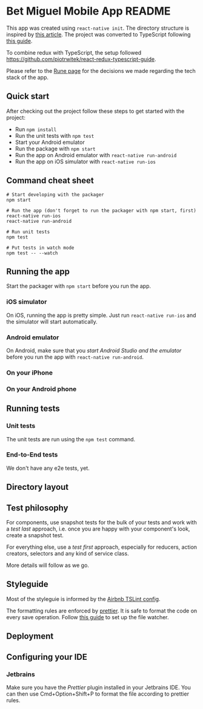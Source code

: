 # Bet Miguel Mobile App README
This app was created using `react-native init`.
The directory structure is inspired by
[this article](https://medium.com/the-react-native-log/organizing-a-react-native-project-9514dfadaa0).
The project was converted to TypeScript following [this guide](https://github.com/Microsoft/TypeScript-React-Native-Starter).

To combine redux with TypeScript, the setup followed https://github.com/piotrwitek/react-redux-typescript-guide.

Please refer to the [Rune page](https://rune.mimacom.com/display/CWSSM/Technology+Selection)
for the decisions we made regarding the tech stack of the app.

## Quick start
After checking out the project follow these steps to get started with the project:

* Run `npm install`
* Run the unit tests with `npm test`
* Start your Android emulator
* Run the package with `npm start`
* Run the app on Android emulator with `react-native run-android`
* Run the app on iOS simulator with `react-native run-ios`

## Command cheat sheet
    
    # Start developing with the packager
    npm start
    
    # Run the app (don't forget to run the packager with npm start, first)
    react-native run-ios
    react-native run-android 
    
    # Run unit tests
    npm test
    
    # Put tests in watch mode
    npm test -- --watch

## Running the app
Start the packager with `npm start` before you run the app.

### iOS simulator
On iOS, running the app is pretty simple. Just run `react-native run-ios` and the simulator will start automatically.

### Android emulator
On Android, make sure that you *start Android Studio and the emulator* before you run the app with 
`react-native run-android`.

### On your iPhone

### On your Android phone

## Running tests
### Unit tests
The unit tests are run using the `npm test` command.

### End-to-End tests
We don't have any e2e tests, yet.

## Directory layout


## Test philosophy
For components, use snapshot tests for the bulk of your tests and work with a _test last_ approach, i.e. once you are
happy with your component's look, create a snapshot test.

For everything else, use a _test first_ approach, especially for reducers, action creators, selectors and any kind of
service class.

More details will follow as we go.

## Styleguide
Most of the styleguie is informed by the [Airbnb TSLint config](https://www.npmjs.com/package/tslint-config-airbnb).

The formatting rules are enforced by [prettier](https://prettier.io). It is safe to format the code on every save 
operation. Follow [this guide](https://prettier.io/docs/en/webstorm.html) to set up the file watcher.

## Deployment

## Configuring your IDE
### Jetbrains
Make sure you have the _Prettier_ plugin installed in your Jetbrains IDE.
You can then use Cmd+Option+Shift+P to format the file according to prettier rules.